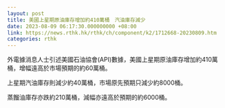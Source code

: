 ```yaml
---
layout: post
title: 美國上星期原油庫存增加約410萬桶　汽油庫存減少
date: 2023-08-09 06:17:30.000000000 +08:00
link: https://news.rthk.hk/rthk/ch/component/k2/1712668-20230809.htm
categories: rthk
---
```


外電據消息人士引述美國石油協會(API)數據，美國上星期原油庫存增加約410萬桶，增幅遠高於市場預期的約60萬桶。

上星期汽油庫存則減少約40萬桶，市場原先預期只減少約8000桶。

蒸餾油庫存亦跌約210萬桶，減幅亦遠高於預期的約6000桶。
